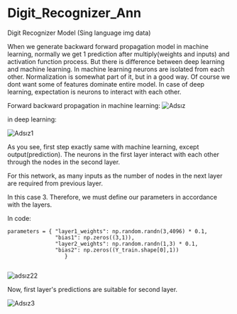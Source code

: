 # Digit_Recognizer_Ann
 Digit Recognizer Model (Sing language img  data)

When we generate backward forward propagation model in machine learning, normally we get 1 prediction after multiply(weights and inputs) and activation function process.
But there is difference between deep learning and machine learning. In machine learning neurons are isolated from each other. Normalization is somewhat part of it, but in a good way. Of course we dont want some of features dominate entire model. In case of deep learning, expectation is neurons to interact with each other.


Forward backward propagation in machine learning:
![Adsız](https://user-images.githubusercontent.com/65484711/161892956-bcecd3c6-d41d-4877-ac49-d98d24adff28.png)



in deep learning:

![Adsız1](https://user-images.githubusercontent.com/65484711/161893150-f4991714-207a-4b85-b2b1-8a96250cde5b.png)

As you see, first step exactly same with machine learning, except output(prediction). The neurons in the first layer interact with each other through the nodes in the second layer.

For this network, as many inputs as the number of nodes in the next layer are required from previous layer. 

In this case 3.
Therefore, we must define our parameters in accordance with the layers.

In code:

```
parameters = { "layer1_weights": np.random.randn(3,4096) * 0.1,
               "bias1": np.zeros((3,1)),
               "layer2_weights": np.random.randn(1,3) * 0.1,
               "bias2": np.zeros((Y_train.shape[0],1))
                  }
                  
```

![adsız22](https://user-images.githubusercontent.com/65484711/161894979-0812b8f9-d9e3-4f05-abb3-8a861c66e5a9.png)

Now, first layer's predictions are suitable for second layer.

![Adsız3](https://user-images.githubusercontent.com/65484711/161895013-9927d646-fca1-400a-9fc2-c6e92bdf37a6.png)

